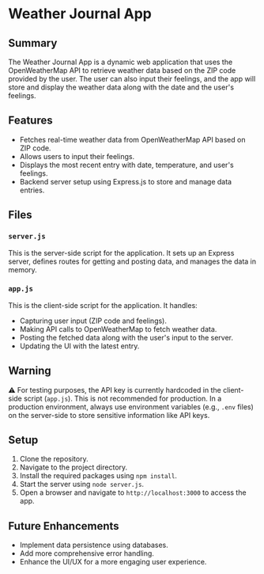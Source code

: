 # Weather Journal App

## Summary

The Weather Journal App is a dynamic web application that uses the OpenWeatherMap API to retrieve weather data based on the ZIP code provided by the user. The user can also input their feelings, and the app will store and display the weather data along with the date and the user's feelings.

## Features

- Fetches real-time weather data from OpenWeatherMap API based on ZIP code.
- Allows users to input their feelings.
- Displays the most recent entry with date, temperature, and user's feelings.
- Backend server setup using Express.js to store and manage data entries.

## Files

### `server.js`

This is the server-side script for the application. It sets up an Express server, defines routes for getting and posting data, and manages the data in memory.

### `app.js`

This is the client-side script for the application. It handles:
- Capturing user input (ZIP code and feelings).
- Making API calls to OpenWeatherMap to fetch weather data.
- Posting the fetched data along with the user's input to the server.
- Updating the UI with the latest entry.

## Warning

⚠️ For testing purposes, the API key is currently hardcoded in the client-side script (`app.js`). This is not recommended for production. In a production environment, always use environment variables (e.g., `.env` files) on the server-side to store sensitive information like API keys.

## Setup

1. Clone the repository.
2. Navigate to the project directory.
3. Install the required packages using `npm install`.
4. Start the server using `node server.js`.
5. Open a browser and navigate to `http://localhost:3000` to access the app.

## Future Enhancements

- Implement data persistence using databases.
- Add more comprehensive error handling.
- Enhance the UI/UX for a more engaging user experience.

